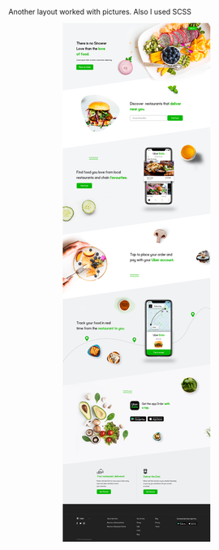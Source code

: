<p>Another layout worked with pictures. Also I used SCSS</p>
<div id="header" align="center">
    <img src="img/maket5.png"/>
</div>
